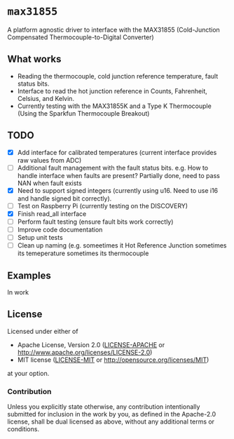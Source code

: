 # `max31855`

A platform agnostic driver to interface with the MAX31855 (Cold-Junction Compensated Thermocouple-to-Digital Converter)

## What works

- Reading the thermocouple, cold junction reference temperature, fault status bits.
- Interface to read the hot junction reference in Counts, Fahrenheit, Celsius, and Kelvin.
- Currently testing with the MAX31855K and a Type K Thermocouple (Using the Sparkfun Thermocouple Breakout)

## TODO

- [x] Add interface for calibrated temperatures (current interface provides raw values from ADC)
- [ ] Additional fault management with the fault status bits. e.g. How to handle interface when faults are present? Partially done, need to pass NAN when fault exists
- [x] Need to support signed integers (currently using u16. Need to use i16 and handle signed bit correctly).
- [ ] Test on Raspberry Pi (currently testing on the DISCOVERY)
- [x] Finish read_all interface
- [ ] Perform fault testing (ensure fault bits work correctly)
- [ ] Improve code documentation
- [ ] Setup unit tests
- [ ] Clean up naming (e.g. someetimes it Hot Reference Junction sometimes its temeperature sometimes its thermocouple

## Examples

In work

## License

Licensed under either of

- Apache License, Version 2.0 ([LICENSE-APACHE](LICENSE-APACHE) or
  http://www.apache.org/licenses/LICENSE-2.0)
- MIT license ([LICENSE-MIT](LICENSE-MIT) or http://opensource.org/licenses/MIT)

at your option.

### Contribution

Unless you explicitly state otherwise, any contribution intentionally submitted for inclusion in the
work by you, as defined in the Apache-2.0 license, shall be dual licensed as above, without any
additional terms or conditions.
